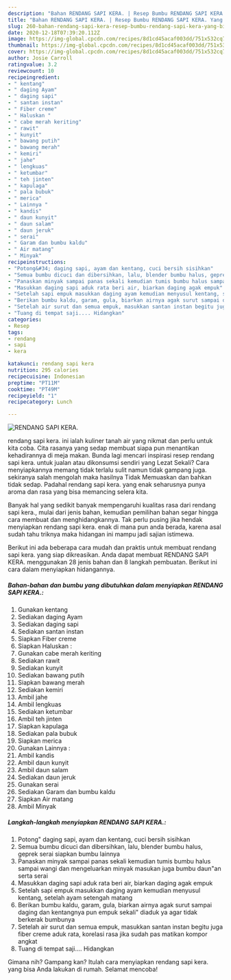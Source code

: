 ```yaml
---
description: "Bahan RENDANG SAPI KERA. | Resep Bumbu RENDANG SAPI KERA. Yang Bisa Manjain Lidah"
title: "Bahan RENDANG SAPI KERA. | Resep Bumbu RENDANG SAPI KERA. Yang Bisa Manjain Lidah"
slug: 260-bahan-rendang-sapi-kera-resep-bumbu-rendang-sapi-kera-yang-bisa-manjain-lidah
date: 2020-12-18T07:39:20.112Z
image: https://img-global.cpcdn.com/recipes/8d1cd45acaf003dd/751x532cq70/rendang-sapi-kera-foto-resep-utama.jpg
thumbnail: https://img-global.cpcdn.com/recipes/8d1cd45acaf003dd/751x532cq70/rendang-sapi-kera-foto-resep-utama.jpg
cover: https://img-global.cpcdn.com/recipes/8d1cd45acaf003dd/751x532cq70/rendang-sapi-kera-foto-resep-utama.jpg
author: Josie Carroll
ratingvalue: 3.2
reviewcount: 10
recipeingredient:
- " kentang"
- " daging Ayam"
- " daging sapi"
- " santan instan"
- " Fiber creme"
- " Haluskan "
- " cabe merah keriting"
- " rawit"
- " kunyit"
- " bawang putih"
- " bawang merah"
- " kemiri"
- " jahe"
- " lengkuas"
- " ketumbar"
- " teh jinten"
- " kapulaga"
- " pala bubuk"
- " merica"
- " Lainnya "
- " kandis"
- " daun kunyit"
- " daun salam"
- " daun jeruk"
- " serai"
- " Garam dan bumbu kaldu"
- " Air matang"
- " Minyak"
recipeinstructions:
- "Potong&#34; daging sapi, ayam dan kentang, cuci bersih sisihkan"
- "Semua bumbu dicuci dan dibersihkan, lalu, blender bumbu halus, geprek serai siapkan bumbu lainnya"
- "Panaskan minyak sampai panas sekali kemudian tumis bumbu halus sampai wangi dan mengeluarkan minyak masukan juga bumbu daun&#34;an serta serai"
- "Masukkan daging sapi aduk rata beri air, biarkan daging agak empuk"
- "Setelah sapi empuk masukkan daging ayam kemudian menyusul kentang, setelah ayam setengah matang"
- "Berikan bumbu kaldu, garam, gula, biarkan airnya agak surut sampai daging dan kentangnya pun empuk sekali&#34; diaduk ya agar tidak berkerak bumbunya"
- "Setelah air surut dan semua empuk, masukkan santan instan begitu juga fiber creme aduk rata, korelasi rasa jika sudah pas matikan kompor angkat"
- "Tuang di tempat saji.... Hidangkan"
categories:
- Resep
tags:
- rendang
- sapi
- kera

katakunci: rendang sapi kera 
nutrition: 295 calories
recipecuisine: Indonesian
preptime: "PT11M"
cooktime: "PT49M"
recipeyield: "1"
recipecategory: Lunch

---
```



![RENDANG SAPI KERA.](https://img-global.cpcdn.com/recipes/8d1cd45acaf003dd/751x532cq70/rendang-sapi-kera-foto-resep-utama.jpg)


rendang sapi kera. ini ialah kuliner tanah air yang nikmat dan perlu untuk kita coba. Cita rasanya yang sedap membuat siapa pun menantikan kehadirannya di meja makan.
Bunda lagi mencari inspirasi resep rendang sapi kera. untuk jualan atau dikonsumsi sendiri yang Lezat Sekali? Cara menyiapkannya memang tidak terlalu sulit namun tidak gampang juga. sekiranya salah mengolah maka hasilnya Tidak Memuaskan dan bahkan tidak sedap. Padahal rendang sapi kera. yang enak seharusnya punya aroma dan rasa yang bisa memancing selera kita.



Banyak hal yang sedikit banyak mempengaruhi kualitas rasa dari rendang sapi kera., mulai dari jenis bahan, kemudian pemilihan bahan segar hingga cara membuat dan menghidangkannya. Tak perlu pusing jika hendak menyiapkan rendang sapi kera. enak di mana pun anda berada, karena asal sudah tahu triknya maka hidangan ini mampu jadi sajian istimewa.


Berikut ini ada beberapa cara mudah dan praktis untuk membuat rendang sapi kera. yang siap dikreasikan. Anda dapat membuat RENDANG SAPI KERA. menggunakan 28 jenis bahan dan 8 langkah pembuatan. Berikut ini cara dalam menyiapkan hidangannya.

<!--inarticleads1-->

##### Bahan-bahan dan bumbu yang dibutuhkan dalam menyiapkan RENDANG SAPI KERA.:

1. Gunakan  kentang
1. Sediakan  daging Ayam
1. Sediakan  daging sapi
1. Sediakan  santan instan
1. Siapkan  Fiber creme
1. Siapkan  Haluskan :
1. Gunakan  cabe merah keriting
1. Sediakan  rawit
1. Sediakan  kunyit
1. Sediakan  bawang putih
1. Siapkan  bawang merah
1. Sediakan  kemiri
1. Ambil  jahe
1. Ambil  lengkuas
1. Sediakan  ketumbar
1. Ambil  teh jinten
1. Siapkan  kapulaga
1. Sediakan  pala bubuk
1. Siapkan  merica
1. Gunakan  Lainnya :
1. Ambil  kandis
1. Ambil  daun kunyit
1. Ambil  daun salam
1. Sediakan  daun jeruk
1. Gunakan  serai
1. Sediakan  Garam dan bumbu kaldu
1. Siapkan  Air matang
1. Ambil  Minyak




<!--inarticleads2-->

##### Langkah-langkah menyiapkan RENDANG SAPI KERA.:

1. Potong&#34; daging sapi, ayam dan kentang, cuci bersih sisihkan
1. Semua bumbu dicuci dan dibersihkan, lalu, blender bumbu halus, geprek serai siapkan bumbu lainnya
1. Panaskan minyak sampai panas sekali kemudian tumis bumbu halus sampai wangi dan mengeluarkan minyak masukan juga bumbu daun&#34;an serta serai
1. Masukkan daging sapi aduk rata beri air, biarkan daging agak empuk
1. Setelah sapi empuk masukkan daging ayam kemudian menyusul kentang, setelah ayam setengah matang
1. Berikan bumbu kaldu, garam, gula, biarkan airnya agak surut sampai daging dan kentangnya pun empuk sekali&#34; diaduk ya agar tidak berkerak bumbunya
1. Setelah air surut dan semua empuk, masukkan santan instan begitu juga fiber creme aduk rata, korelasi rasa jika sudah pas matikan kompor angkat
1. Tuang di tempat saji.... Hidangkan




Gimana nih? Gampang kan? Itulah cara menyiapkan rendang sapi kera. yang bisa Anda lakukan di rumah. Selamat mencoba!
